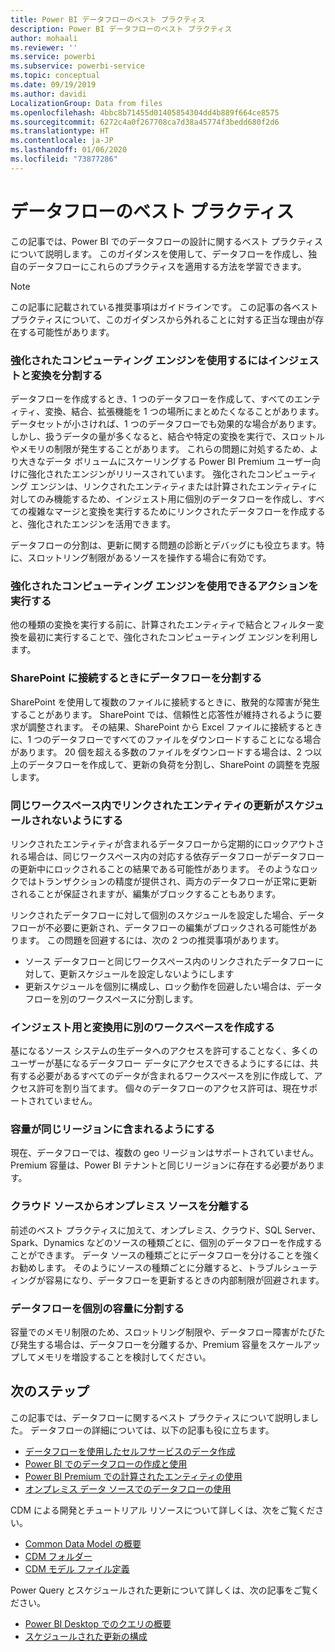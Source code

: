 ```yaml
---
title: Power BI データフローのベスト プラクティス
description: Power BI データフローのベスト プラクティス
author: mohaali
ms.reviewer: ''
ms.service: powerbi
ms.subservice: powerbi-service
ms.topic: conceptual
ms.date: 09/19/2019
ms.author: davidi
LocalizationGroup: Data from files
ms.openlocfilehash: 4bbc8b71455d01405854304dd4b889f664ce8575
ms.sourcegitcommit: 6272c4a0f267708ca7d38a45774f3bedd680f2d6
ms.translationtype: HT
ms.contentlocale: ja-JP
ms.lasthandoff: 01/06/2020
ms.locfileid: "73877286"
---
```

# <a name="dataflows-best-practice"></a>データフローのベスト プラクティス

この記事では、Power BI でのデータフローの設計に関するベスト プラクティスについて説明します。 このガイダンスを使用して、データフローを作成し、独自のデータフローにこれらのプラクティスを適用する方法を学習できます。

> [!NOTE]
> この記事に記載されている推奨事項はガイドラインです。 この記事の各ベスト プラクティスについて、このガイダンスから外れることに対する正当な理由が存在する可能性があります。 
> 
> 

### <a name="split-ingestion-and-transformation-to-use-the-enhanced-compute-engine"></a>強化されたコンピューティング エンジンを使用するにはインジェストと変換を分割する

データフローを作成するとき、1 つのデータフローを作成して、すべてのエンティティ、変換、結合、拡張機能を 1 つの場所にまとめたくなることがあります。 データセットが小さければ、1 つのデータフローでも効果的な場合があります。 しかし、扱うデータの量が多くなると、結合や特定の変換を実行で、スロットルやメモリの制限が発生することがあります。 これらの問題に対処するため、より大きなデータ ボリュームにスケーリングする Power BI Premium ユーザー向けに強化されたエンジンがリリースされています。 強化されたコンピューティング エンジンは、リンクされたエンティティまたは計算されたエンティティに対してのみ機能するため、インジェスト用に個別のデータフローを作成し、すべての複雑なマージと変換を実行するためにリンクされたデータフローを作成すると、強化されたエンジンを活用できます。

データフローの分割は、更新に関する問題の診断とデバッグにも役立ちます。特に、スロットリング制限があるソースを操作する場合に有効です。

### <a name="perform-actions-that-can-use-the-enhanced-compute-engine"></a>強化されたコンピューティング エンジンを使用できるアクションを実行する

他の種類の変換を実行する前に、計算されたエンティティで結合とフィルター変換を最初に実行することで、強化されたコンピューティング エンジンを利用します。

### <a name="split-dataflows-when-connecting-to-sharepoint"></a>SharePoint に接続するときにデータフローを分割する

SharePoint を使用して複数のファイルに接続するときに、散発的な障害が発生することがあります。 SharePoint では、信頼性と応答性が維持されるように要求が調整されます。 その結果、SharePoint から Excel ファイルに接続するときに、1 つのデータフローですべてのファイルをダウンロードすることになる場合があります。 20 個を超える多数のファイルをダウンロードする場合は、2 つ以上のデータフローを作成して、更新の負荷を分割し、SharePoint の調整を克服します。

### <a name="avoid-scheduling-refresh-for-linked-entities-inside-the-same-workspace"></a>同じワークスペース内でリンクされたエンティティの更新がスケジュールされないようにする

リンクされたエンティティが含まれるデータフローから定期的にロックアウトされる場合は、同じワークスペース内の対応する依存データフローがデータフローの更新中にロックされることの結果である可能性があります。 そのようなロックではトランザクションの精度が提供され、両方のデータフローが正常に更新されることが保証されますが、編集がブロックすることもあります。 

リンクされたデータフローに対して個別のスケジュールを設定した場合、データフローが不必要に更新され、データフローの編集がブロックされる可能性があります。 この問題を回避するには、次の 2 つの推奨事項があります。 

* ソース データフローと同じワークスペース内のリンクされたデータフローに対して、更新スケジュールを設定しないようにします
* 更新スケジュールを個別に構成し、ロック動作を回避したい場合は、データフローを別のワークスペースに分割します。

### <a name="create-a-separate-workspace-for-ingestion-transformation"></a>インジェスト用と変換用に別のワークスペースを作成する

基になるソース システムの生データへのアクセスを許可することなく、多くのユーザーが基になるデータフロー データにアクセスできるようにするには、共有する必要があるすべてのデータが含まれるワークスペースを別に作成して、アクセス許可を割り当てます。 個々のデータフローのアクセス許可は、現在サポートされていません。

### <a name="ensure-capacity-is-in-the-same-region"></a>容量が同じリージョンに含まれるようにする

現在、データフローでは、複数の geo リージョンはサポートされていません。 Premium 容量は、Power BI テナントと同じリージョンに存在する必要があります。

### <a name="separate-on-premises-sources-from-cloud-sources"></a>クラウド ソースからオンプレミス ソースを分離する

前述のベスト プラクティスに加えて、オンプレミス、クラウド、SQL Server、Spark、Dynamics などのソースの種類ごとに、個別のデータフローを作成することができます。 データ ソースの種類ごとにデータフローを分けることを強くお勧めします。 そのようにソースの種類ごとに分離すると、トラブルシューティングが容易になり、データフローを更新するときの内部制限が回避されます。

### <a name="separate-dataflows-into-a-separate-capacity"></a>データフローを個別の容量に分割する

容量でのメモリ制限のため、スロットリング制限や、データフロー障害がたびたび発生する場合は、データフローを分離するか、Premium 容量をスケールアップしてメモリを増設することを検討してください。

## <a name="next-steps"></a>次のステップ

この記事では、データフローに関するベスト プラクティスについて説明しました。 データフローの詳細については、以下の記事も役に立ちます。

* [データフローを使用したセルフサービスのデータ作成](service-dataflows-overview.md)
* [Power BI でのデータフローの作成と使用](service-dataflows-create-use.md)
* [Power BI Premium での計算されたエンティティの使用](service-dataflows-computed-entities-premium.md)
* [オンプレミス データ ソースでのデータフローの使用](service-dataflows-on-premises-gateways.md)

CDM による開発とチュートリアル リソースについて詳しくは、次をご覧ください。
* [Common Data Model の概要](https://docs.microsoft.com/powerapps/common-data-model/overview)
* [CDM フォルダー](https://go.microsoft.com/fwlink/?linkid=2045304)
* [CDM モデル ファイル定義](https://go.microsoft.com/fwlink/?linkid=2045521)


Power Query とスケジュールされた更新について詳しくは、次の記事をご覧ください。
* [Power BI Desktop でのクエリの概要](desktop-query-overview.md)
* [スケジュールされた更新の構成](refresh-scheduled-refresh.md)
